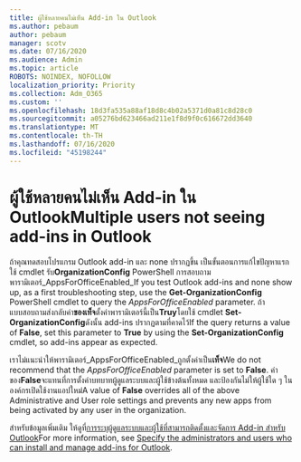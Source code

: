 ```yaml
---
title: ผู้ใช้หลายคนไม่เห็น Add-in ใน Outlook
ms.author: pebaum
author: pebaum
manager: scotv
ms.date: 07/16/2020
ms.audience: Admin
ms.topic: article
ROBOTS: NOINDEX, NOFOLLOW
localization_priority: Priority
ms.collection: Adm_O365
ms.custom: ''
ms.openlocfilehash: 18d3fa535a88af18d8c4b02a5371d0a81c8d28c0
ms.sourcegitcommit: a05276bd623466ad211e1f8d9f0c616672dd3640
ms.translationtype: MT
ms.contentlocale: th-TH
ms.lasthandoff: 07/16/2020
ms.locfileid: "45198244"
---
```

# <a name="multiple-users-not-seeing-add-ins-in-outlook"></a><span data-ttu-id="29d93-102">ผู้ใช้หลายคนไม่เห็น Add-in ใน Outlook</span><span class="sxs-lookup"><span data-stu-id="29d93-102">Multiple users not seeing add-ins in Outlook</span></span>

<span data-ttu-id="29d93-103">ถ้าคุณทดสอบโปรแกรม Outlook add-in และ none ปรากฏขึ้น เป็นขั้นตอนการแก้ไขปัญหาแรก ใช้ cmdlet รับ**OrganizationConfig** PowerShell การสอบถามพารามิเตอร์_AppsForOfficeEnabled_</span><span class="sxs-lookup"><span data-stu-id="29d93-103">If you test Outlook add-ins and none show up, as a first troubleshooting step, use the **Get-OrganizationConfig** PowerShell cmdlet to query the _AppsForOfficeEnabled_ parameter.</span></span> <span data-ttu-id="29d93-104">ถ้าแบบสอบถามส่งกลับค่า**ของเท็จ**ตั้งค่าพารามิเตอร์นี้เป็น**Truy**โดยใช้ cmdlet **Set-OrganizationConfig**ดังนั้น add-ins ปรากฏตามที่คาดไว้</span><span class="sxs-lookup"><span data-stu-id="29d93-104">If the query returns a value of **False**, set this parameter to **True** by using the **Set-OrganizationConfig** cmdlet, so add-ins appear as expected.</span></span>

<span data-ttu-id="29d93-105">เราไม่แนะนําให้พารามิเตอร์_AppsForOfficeEnabled_ถูกตั้งค่าเป็น**เท็จ**</span><span class="sxs-lookup"><span data-stu-id="29d93-105">We do not recommend that the _AppsForOfficeEnabled_ parameter is set to **False**.</span></span> <span data-ttu-id="29d93-106">ค่าของ**False**จะแทนที่การตั้งค่าบทบาทผู้ดูแลระบบและผู้ใช้ข้างต้นทั้งหมด และป้องกันไม่ให้ผู้ใช้ใด ๆ ในองค์กรเปิดใช้งานแอปใหม่</span><span class="sxs-lookup"><span data-stu-id="29d93-106">A value of **False** overrides all of the above Administrative and User role settings and prevents any new apps from being activated by any user in the organization.</span></span>

<span data-ttu-id="29d93-107">สําหรับข้อมูลเพิ่มเติม ให้ดูที่[การระบุผู้ดูแลระบบและผู้ใช้ที่สามารถติดตั้งและจัดการ Add-in สําหรับ Outlook](https://docs.microsoft.com/exchange/clients-and-mobile-in-exchange-online/add-ins-for-outlook/specify-who-can-install-and-manage-add-ins#user-roles)</span><span class="sxs-lookup"><span data-stu-id="29d93-107">For more information, see [Specify the administrators and users who can install and manage add-ins for Outlook](https://docs.microsoft.com/exchange/clients-and-mobile-in-exchange-online/add-ins-for-outlook/specify-who-can-install-and-manage-add-ins#user-roles).</span></span>